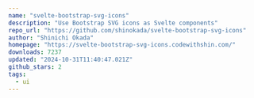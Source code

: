 ```yaml
---
name: "svelte-bootstrap-svg-icons"
description: "Use Bootstrap SVG icons as Svelte components"
repo_url: "https://github.com/shinokada/svelte-bootstrap-svg-icons"
author: "Shinichi Okada"
homepage: "https://svelte-bootstrap-svg-icons.codewithshin.com/"
downloads: 7237
updated: "2024-10-31T11:40:47.021Z"
github_stars: 2
tags: 
  - ui
---
```

